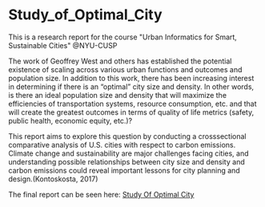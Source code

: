 # Study_of_Optimal_City
This is a research report for the course "Urban Informatics for Smart, Sustainable Cities" @NYU-CUSP

The work of Geoffrey West and others has established the potential existence of scaling across various urban functions and outcomes and population size. In addition to this work, there has been increasing interest in determining if there is an “optimal” city size and density. In other words, is there an ideal population size and density that will maximize the efficiencies of transportation systems, resource consumption, etc. and that will create the greatest outcomes in terms of quality of life metrics (safety, public health, economic equity, etc.)? 

This report aims to explore this question by conducting a crosssectional comparative analysis of U.S. cities with respect to carbon emissions. Climate change and sustainability are major challenges facing cities, and understanding possible relationships between city size and density and carbon emissions could reveal important lessons for city planning and design.(Kontoskosta, 2017)

The final report can be seen here: [Study Of Optimal City](https://drive.google.com/open?id=1Be6GASGAhm37ku8d53IAmgVxEiihI6-AiOVZSe2oMLkD7d-I-2hWQtQ61fcS-zrfy2JAlp5novxEUqXf)
